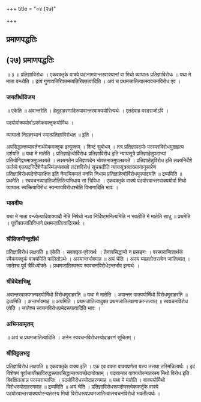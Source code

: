 +++
title = "०४ (२७)"

+++


## प्रमाणपद्धतिः

## (२७) **प्रमाणपद्धतिः**

॥ ३ ॥ प्रतिज्ञाविरोधः । एकवक्तृके वाक्ये पदानामवान्तरवाक्यानां वा मिथो व्याघातः प्रतिज्ञाविरोधः । यथा मे माता वन्ध्येति । द्रव्यं गुणव्यतिरिक्तमव्यतिरिक्तत्वादिति । अयं च प्रथमजातित्वात्स्ववचनविरोध एव ।

### **जयतीर्थविजय**

॥ एकेति ॥ अवान्तरेति । हेतूदाहरणादिरूपावान्तरवाक्ययोरित्यर्थः । एतदेवाह वरदराजोऽपि ।

पदयोर्वाक्ययोर्वाऽयमेकवक्तृकयोर्मिथः ।

व्याघातो निग्रहस्थानं स्यात्प्रतिज्ञाविरोधत ॥ इति ।

अपसिद्धान्तव्यावर्तनार्थमेकवक्तृक इत्युक्तम् । शिष्टं सुबोधम् । तत्र प्रतिज्ञापदयोः परस्परविरोधमुदाहृत्य दर्शयति ॥ यथा मे मातेति । प्रतिज्ञाहेत्वोर्विरोधः प्रतिज्ञाविरोध इति न्यायसूत्रे प्रतिज्ञाहेतुपदाभ्यां प्रतियोगिद्वयमात्रमुपलक्ष्यते । लक्ष्यगतेन प्रतिज्ञापदेन चोक्तमात्रमुपलक्ष्यते । प्रतिज्ञाहेतुविरोध इति लक्ष्यनिर्देशे कर्तव्ये एकपदनिर्देशेनैकस्मिन्नप्यवयवे तदंशविरोधं सूचयतीति न्यायसूत्रव्याख्यानानुसारेण प्रतिज्ञाविरोधपदेनोपलक्षित इति नैयायिकमतं मनसि निधाय प्रतिज्ञाहेत्वोर्विरोधमुपपादयति ॥ द्रव्यमिति ॥ प्रथमेति । स्ववचनव्याहतिर्जातिरित्यभिधाय सा त्रिविधा । एकवक्तृके वाक्ये पदयोरवान्तरवाक्ययोर्वा मिथो व्याघातः स्वक्रियाविरोधः स्वन्यायविरोधश्चेति विभागादिति भावः ।

### **भावदीपः**

यथा मे माता वन्ध्येत्यादिवाक्यादौ नेति निषेधो नञा निर्दिष्टमनित्यमिति न भवतीति मे मातेति साधु ॥ प्रथमेति । पूर्वोक्तजातिविभागे प्रथमजातित्वादित्यर्थः ।

### **श्रीविजयीन्द्रतीर्थ**

प्रतिज्ञाविरोधं लक्षयति ॥ एकेति । सवक्तृक एवेत्यर्थः । तेनापसिद्धान्ते न प्रसङ्गः । परस्परान्वितार्थकं स्वैकवक्तृकं वाक्यमिति फलितोऽर्थः । अस्यान्तर्भावमाह ॥ अयं चेति । अस्य व्याहतोत्तरत्वेन जातित्वात् । जातेश्च पूर्वं त्रैविध्योक्तेः । प्रथमजातिस्वरूप स्ववचनविरोधेऽन्तर्भाव इत्यर्थः ।

### **श्रीवेदेशभिक्षु**

अवान्तरवाक्यगतपदयोर्मिथो विरोधमुदाहरति ॥ यथा मे मातेति । अवान्तर वाक्ययोर्मिथो विरोधमुदाहरति ॥ द्रव्यमिति । अन्तर्भावमाह ॥ अयमिति । प्रथमजातित्वादुक्त प्रथमजातिलक्षणाक्रान्तत्वात् ॥ स्ववचनविरोध एवेति । जातेश्च स्वचनविरोधप्रभेदरूपत्वादिति भावः ।

### **अभिनवामृतम्**

॥ अयं च प्रथमजातित्वादिति । अनेन स्ववचनविरोधस्योदाहरणं सूचितम् ।

### **श्रीविट्टलभट्ट**

प्रतिज्ञाविरोधं लक्षयति ॥ एकवक्तृके वाक्य इति । एक एव वक्ता वाक्यप्रणेता यस्य तत्तथा तस्मिन्नित्यर्थः । इदं विशेषणं पूर्वाचार्योक्तविरुद्धरूपापसिद्धान्तव्यवच्छेदायोक्तम् । पदावान्तर वाक्ययोरन्यतरस्य मिथो विरोध इति विवक्षितत्वान्न परस्पराव्याप्तिः । पदयोर्विरोधस्योदाहरणमाह ॥ यथा मे मातेति । वाक्ययोर्मिथो विरोधस्योदाहरणमाह ॥ द्रव्यमिति ॥ अयं चेति । प्रतिज्ञाविरोधरूपदोषस्त्वेककर्तृके वाक्ये पदयोरवान्तरवाक्ययोरन्यतरस्य मिथो विरोधरूपप्रथमजातित्वात्स्वचनविरोधो भवतीत्यर्थः ।

